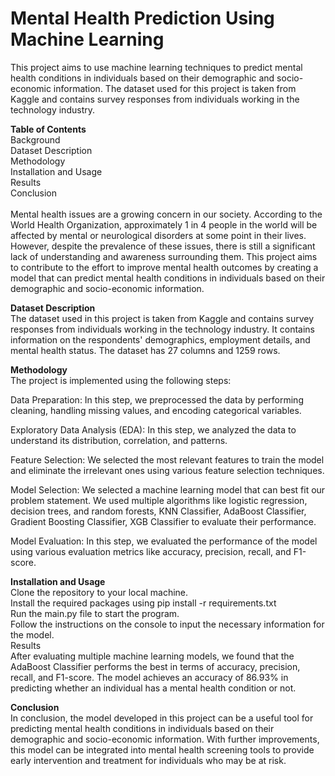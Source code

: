 <h1>Mental Health Prediction Using<br />Machine Learning</h1>

This project aims to use machine learning techniques to predict mental health conditions in individuals based on their demographic and socio-economic information. The dataset used for this project is taken from Kaggle and contains survey responses from individuals working in the technology industry.

**Table of Contents**<br />
Background<br />
Dataset Description<br />
Methodology<br />
Installation and Usage<br />
Results<br />
Conclusion<br />
<br />
Mental health issues are a growing concern in our society. According to the World Health Organization, approximately 1 in 4 people in the world will be affected by mental or neurological disorders at some point in their lives. However, despite the prevalence of these issues, there is still a significant lack of understanding and awareness surrounding them. This project aims to contribute to the effort to improve mental health outcomes by creating a model that can predict mental health conditions in individuals based on their demographic and socio-economic information.

**Dataset Description**<br />
The dataset used in this project is taken from Kaggle and contains survey responses from individuals working in the technology industry. It contains information on the respondents' demographics, employment details, and mental health status. The dataset has 27 columns and 1259 rows.

**Methodology**<br />
The project is implemented using the following steps:

Data Preparation: In this step, we preprocessed the data by performing cleaning, handling missing values, and encoding categorical variables.

Exploratory Data Analysis (EDA): In this step, we analyzed the data to understand its distribution, correlation, and patterns.

Feature Selection: We selected the most relevant features to train the model and eliminate the irrelevant ones using various feature selection techniques.

Model Selection: We selected a machine learning model that can best fit our problem statement. We used multiple algorithms like logistic regression, decision trees, and random forests, KNN Classifier, AdaBoost Classifier, Gradient Boosting Classifier, XGB Classifier to evaluate their performance.

Model Evaluation: In this step, we evaluated the performance of the model using various evaluation metrics like accuracy, precision, recall, and F1-score.
 
**Installation and Usage**<br />
Clone the repository to your local machine.<br />
Install the required packages using pip install -r requirements.txt<br />
Run the main.py file to start the program.<br />
Follow the instructions on the console to input the necessary information for the model.<br />
Results<br />
After evaluating multiple machine learning models, we found that the AdaBoost Classifier performs the best in terms of accuracy, precision, recall, and F1-score. The model achieves an accuracy of 86.93% in predicting whether an individual has a mental health condition or not.

**Conclusion**<br />
In conclusion, the model developed in this project can be a useful tool for predicting mental health conditions in individuals based on their demographic and socio-economic information. With further improvements, this model can be integrated into mental health screening tools to provide early intervention and treatment for individuals who may be at risk.
